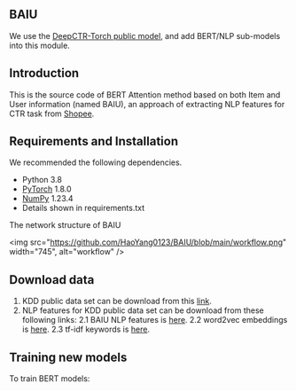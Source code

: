 ## BAIU

We use the [DeepCTR-Torch public model](https://github.com/shenweichen/DeepCTR-Torch), and add BERT/NLP sub-models into this module. 


## Introduction

This is the source code of BERT Attention method based on both Item and User information (named BAIU), an approach of extracting NLP features for CTR task from [Shopee](https://shopee.co.id/). 


## Requirements and Installation
We recommended the following dependencies.

* Python 3.8
* [PyTorch](http://pytorch.org/) 1.8.0
* [NumPy](http://www.numpy.org/) 1.23.4
* Details shown in requirements.txt

The network structure of BAIU

<img src="https://github.com/HaoYang0123/BAIU/blob/main/workflow.png" width="745", alt="workflow" />


## Download data
1. KDD public data set can be download from this [link](https://www.kaggle.com/c/kddcup2012-track2).
2. NLP features for KDD public data set can be download from these following links:
2.1 BAIU NLP features is [here]().
2.2 word2vec embeddings is [here]().
2.3 tf-idf keywords is [here]().


## Training new models
To train BERT models:
```bash
```
